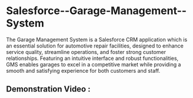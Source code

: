 # Salesforce--Garage-Management--System

The Garage Management System is a Salesforce CRM application which is an essential solution for automotive repair facilities, designed to enhance service quality, streamline operations, and foster strong customer relationships. Featuring an intuitive interface and robust functionalities, GMS enables garages to excel in a competitive market while providing a smooth and satisfying experience for both customers and staff.

## Demonstration Video :


